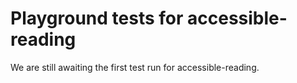 # Playground tests for accessible-reading
We are still awaiting the first test run for accessible-reading.
